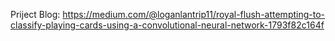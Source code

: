 Priject Blog: https://medium.com/@loganlantrip11/royal-flush-attempting-to-classify-playing-cards-using-a-convolutional-neural-network-1793f82c164f
